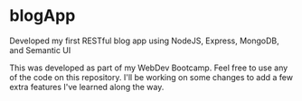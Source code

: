 # blogApp
Developed my first RESTful blog app using NodeJS, Express, MongoDB, and Semantic UI

This was developed as part of my WebDev Bootcamp.
Feel free to use any of the code on this repository.
I'll be working on some changes to add a few extra features I've learned along the way.
